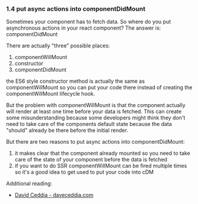 ### 1.4 put async actions into componentDidMount

Sometimes your component has to fetch data. So where do you put asynchronous actions in your react component? The answer is: componentDidMount

There are actually "three" possible places:
1. componentWillMount
2. constructor
3. componentDidMount

the ES6 style constructor method is actually the same as componentWillMount so you can put your code there instead of
creating the componentWillMount lifecycle hook.

But the problem with componentWillMount is that the component actually will render at least one time before your data is fetched. This can create some misunderstanding because some developers might think they don't need to take care of the components default state because the data "should" already be there before the initial render.

But there are two reasons to put async actions into componentDidMount:
1. it makes clear that the component already mounted so you need to take care of the state of your component before the data is fetched
2. if you want to do SSR componentWillMount can be fired multiple times so it's a good idea to get used to put your code into cDM 

Additional reading:
* [David Ceddia - daveceddia.com](https://daveceddia.com/where-fetch-data-componentwillmount-vs-componentdidmount/?utm_content=buffer8ffb3&utm_medium=social&utm_source=twitter.com&utm_campaign=buffer)
